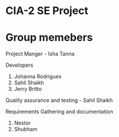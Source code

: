 # CIA-2 SE Project

# Group memebers
Project Manger - Isha Tanna

Developers
1. Johanna Rodrigues
2. Sahil Shaikh
3. Jerry Britto

Quality assurance and testing - Sahil Shaikh

Requirements Gathering and documentation
1. Nestor
2. Shubham
